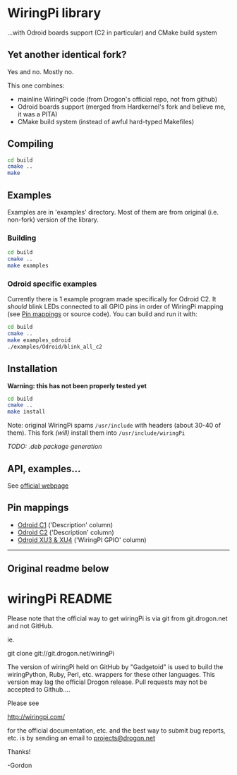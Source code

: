 # WiringPi library
...with Odroid boards support (C2 in particular) and CMake build system

## Yet another identical fork?
Yes and no. Mostly no.

This one combines:
* mainline WiringPi code (from Drogon's official repo, not from github)
* Odroid boards support (merged from Hardkernel's fork and believe me, it was a PITA)
* CMake build system (instead of awful hard-typed Makefiles)

## Compiling
```sh
cd build
cmake ..
make
```

## Examples
Examples are in 'examples' directory.
Most of them are from original (i.e. non-fork) version of the library.

### Building
```sh
cd build
cmake ..
make examples
```

### Odroid specific examples
Currently there is 1 example program made specifically for Odroid C2. It _should_ blink LEDs connected to all GPIO pins in order of WiringPi mapping (see [Pin mappings](#pin-mappings) or source code).
You can build and run it with:
```sh
cd build
cmake ..
make examples_odroid
./examples/Odroid/blink_all_c2
```

## Installation
__Warning: this has not been properly tested yet__
```sh
cd build
cmake ..
make install
```

Note: original WiringPi spams `/usr/include` with headers (about 30-40 of them). This fork _(will)_ install them into `/usr/include/wiringPi`

_TODO: .deb package generation_

## API, examples...
See [official webpage](http://wiringpi.com/)

## Pin mappings
* [Odroid C1](http://odroid.com/dokuwiki/doku.php?id=en:c1_hardware#expansion_connectors) ('Description' column)
* [Odroid C2](http://odroid.com/dokuwiki/doku.php?id=en:c2_hardware#expansion_connectors) ('Description' column)
* [Odroid XU3 & XU4](http://odroid.com/dokuwiki/doku.php?id=en:xu3_hardware_gpio#gpio_map_for_wiringpi_library_con10_2_x_15) ('WiringPI GPIO' column)

---
Original readme below
---

wiringPi README
===============

Please note that the official way to get wiringPi is via git from
git.drogon.net and not GitHub.

ie.

  git clone git://git.drogon.net/wiringPi

The version of wiringPi held on GitHub by "Gadgetoid" is used to build the
wiringPython, Ruby, Perl, etc. wrappers for these other languages. This
version may lag the official Drogon release.  Pull requests may not be
accepted to Github....

Please see

  http://wiringpi.com/

for the official documentation, etc. and the best way to submit bug reports, etc.
is by sending an email to projects@drogon.net

Thanks!

  -Gordon
